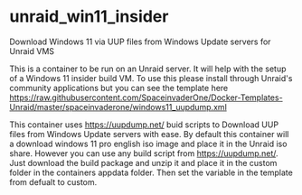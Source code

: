 # unraid_win11_insider
Download Windows 11 via UUP files from Windows Update servers for Unraid VMS

This is a container to be run on an Unraid server. It will help with the setup of a Windows 11 insider build VM.
To use this please install through Unraid's community applications but you can see the template here https://raw.githubusercontent.com/SpaceinvaderOne/Docker-Templates-Unraid/master/spaceinvaderone/windows11_uupdump.xml

This container uses https://uupdump.net/ buid scripts to Download UUP files from Windows Update servers with ease. By default this container will a download windows 11 pro english iso image and place it in the Unraid iso share.
However you can use any build script from https://uupdump.net/. Just download the build package and unzip it and place it in the custom folder in the containers appdata folder. Then set the variable in the template from defualt to custom.
